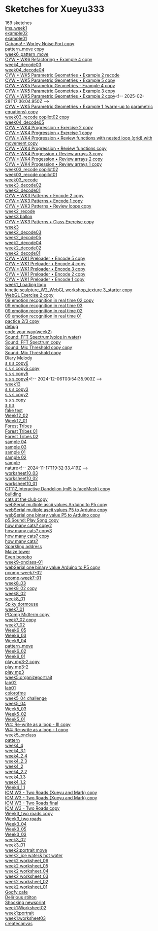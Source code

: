# Sketches for Xueyu333
169 sketches  
[ims\_week1](https://editor.p5js.org/Xueyu333/sketches/h5lkCnu3T)<!-- 2025-03-21T14:47:19.446Z -->  
[example02](https://editor.p5js.org/Xueyu333/sketches/3eLO8_VQ4)<!-- 2025-03-18T01:42:11.313Z -->  
[example01](https://editor.p5js.org/Xueyu333/sketches/0e2Kq7TZW)<!-- 2025-03-18T01:39:11.340Z -->  
[Cabana\! - Worley Noise Port copy](https://editor.p5js.org/Xueyu333/sketches/_dcc8jR01)<!-- 2025-03-14T14:57:15.422Z -->  
[pattern\_move copy](https://editor.p5js.org/Xueyu333/sketches/XQF37vsc5)<!-- 2025-03-08T22:18:38.055Z -->  
[week6\_pattern\_move](https://editor.p5js.org/Xueyu333/sketches/45XBvMq50)<!-- 2025-03-08T18:52:13.031Z -->  
[CYW • WK6 Refactoring • Example 4 copy](https://editor.p5js.org/Xueyu333/sketches/d-5WrOmVD)<!-- 2025-03-03T16:50:44.208Z -->  
[week4\_decode03](https://editor.p5js.org/Xueyu333/sketches/Ypy_sPx7q)<!-- 2025-03-03T15:22:47.979Z -->  
[week04\_decode04](https://editor.p5js.org/Xueyu333/sketches/hAXuBYzOt)<!-- 2025-03-03T15:21:45.139Z -->  
[CYW • WK5 Parametric Geometries • Example 2 recode](https://editor.p5js.org/Xueyu333/sketches/XQ_dEcy2p)<!-- 2025-02-28T21:47:58.684Z -->  
[CYW • WK5 Parametric Geometries • Example 5 copy](https://editor.p5js.org/Xueyu333/sketches/cJYzLCNvn)<!-- 2025-02-28T19:35:55.017Z -->  
[CYW • WK5 Parametric Geometries - Example 4 copy](https://editor.p5js.org/Xueyu333/sketches/z4GOi2yK0)<!-- 2025-02-28T18:28:40.445Z -->  
[CYW • WK5 Parametric Geometries • Example 3 copy](https://editor.p5js.org/Xueyu333/sketches/WI6qf2r7v)<!-- 2025-02-28T17:52:41.806Z -->  
[CYW • WK5 Parametric Geometries • Example 2 copy](https://editor.p5js.org/Xueyu333/sketches/4OUKQW5d_)<!-- 2025-02-28T17:36:04.950Z -->  
[CYW • WK5 Parametric Geometries • Example 1 (warm-up to parametric equations) copy](https://editor.p5js.org/Xueyu333/sketches/BG1WGmwRW)<!-- 2025-02-28T17:09:30.840Z -->  
[week03\_recode copilot02 copy](https://editor.p5js.org/Xueyu333/sketches/NmGihP7uo)<!-- 2025-02-21T19:58:10.643Z -->  
[week04\_decode05](https://editor.p5js.org/Xueyu333/sketches/X_qkPUcJZ)<!-- 2025-02-21T17:26:30.315Z -->  
[CYW • WK4 Progression • Exercise 2 copy](https://editor.p5js.org/Xueyu333/sketches/MhPXjPJ09)<!-- 2025-02-21T06:01:59.461Z -->  
[CYW • WK4 Progression • Exercise 1 copy](https://editor.p5js.org/Xueyu333/sketches/tCu7y3pJ6)<!-- 2025-02-21T05:18:52.463Z -->  
[CYW • WK4 Progression • Review functions with nested loop (grid) with movement copy](https://editor.p5js.org/Xueyu333/sketches/bibkxaJoB)<!-- 2025-02-18T16:59:42.470Z -->  
[CYW • WK4 Progression • Review functions copy](https://editor.p5js.org/Xueyu333/sketches/26fTb4Y2qt)<!-- 2025-02-18T15:36:39.338Z -->  
[CYW • WK4 Progession • Review arrays 3 copy](https://editor.p5js.org/Xueyu333/sketches/RYbLyn1qn)<!-- 2025-02-18T15:27:33.635Z -->  
[CYW • WK4 Progession • Review arrays 2 copy](https://editor.p5js.org/Xueyu333/sketches/IBxni-nMo)<!-- 2025-02-18T15:15:25.792Z -->  
[CYW • WK4 Progession • Review arrays 1 copy](https://editor.p5js.org/Xueyu333/sketches/NWojrzPcI)<!-- 2025-02-18T14:57:50.172Z -->  
[week03\_recode copilot02](https://editor.p5js.org/Xueyu333/sketches/n1fWUYJ96)<!-- 2025-02-15T00:11:59.239Z -->  
[week03\_recode copilot01](https://editor.p5js.org/Xueyu333/sketches/CJk2rjQJX)<!-- 2025-02-14T22:07:16.901Z -->  
[week03\_recode](https://editor.p5js.org/Xueyu333/sketches/yi0i_QRbI)<!-- 2025-02-14T21:54:12.705Z -->  
[week3\_decode02](https://editor.p5js.org/Xueyu333/sketches/5-XragnDI)<!-- 2025-02-14T18:31:17.754Z -->  
[week3\_decode01](https://editor.p5js.org/Xueyu333/sketches/yMHkxPD85)<!-- 2025-02-14T17:56:56.006Z -->  
[CYW • WK3 Patterns • Encode 2 copy](https://editor.p5js.org/Xueyu333/sketches/zBo1Qgeb7)<!-- 2025-02-14T06:22:30.056Z -->  
[CYW • WK3 Patterns • Encode 1 copy](https://editor.p5js.org/Xueyu333/sketches/gC3Waeue2)<!-- 2025-02-14T05:11:08.403Z -->  
[CYW • WK3 Patterns • Review loops copy](https://editor.p5js.org/Xueyu333/sketches/xvho2cf-k)<!-- 2025-02-14T03:49:20.710Z -->  
[week2\_recode](https://editor.p5js.org/Xueyu333/sketches/HpVUuW_Lx)<!-- 2025-02-14T03:43:16.983Z -->  
[week3 ballon](https://editor.p5js.org/Xueyu333/sketches/qjszvCpmJ)<!-- 2025-02-12T17:18:24.073Z -->  
[CYW • WK3 Patterns • Class Exercise copy](https://editor.p5js.org/Xueyu333/sketches/FhrkkBS2U)<!-- 2025-02-10T19:43:52.596Z -->  
[week3](https://editor.p5js.org/Xueyu333/sketches/t8kWUENrg)<!-- 2025-02-10T15:21:53.284Z -->  
[week2\_decode03](https://editor.p5js.org/Xueyu333/sketches/tKFx595pe)<!-- 2025-02-10T15:11:53.569Z -->  
[week2\_decode05](https://editor.p5js.org/Xueyu333/sketches/HkKpjppUI)<!-- 2025-02-08T19:41:36.442Z -->  
[week2\_decode04](https://editor.p5js.org/Xueyu333/sketches/EPNjNXJ3k)<!-- 2025-02-08T05:41:19.273Z -->  
[week2\_decode02](https://editor.p5js.org/Xueyu333/sketches/HHs_Z5etd)<!-- 2025-02-07T22:56:55.686Z -->  
[week2\_decode01](https://editor.p5js.org/Xueyu333/sketches/FVOH6JHMm)<!-- 2025-02-07T20:06:33.566Z -->  
[CYW • WK1 Preloader • Encode 5 copy](https://editor.p5js.org/Xueyu333/sketches/CDH2juFJm)<!-- 2025-02-07T01:04:51.040Z -->  
[CYW • WK1 Preloader • Encode 4 copy](https://editor.p5js.org/Xueyu333/sketches/cdESf75Wh)<!-- 2025-02-07T00:59:48.816Z -->  
[CYW • WK1 Preloader • Encode 3 copy](https://editor.p5js.org/Xueyu333/sketches/j0UzAwKjg)<!-- 2025-02-07T00:56:57.643Z -->  
[CYW • WK1 Preloader • Encode 2 copy](https://editor.p5js.org/Xueyu333/sketches/1kKI8jqXE)<!-- 2025-02-07T00:54:26.110Z -->  
[CYW • WK1 Preloader • Encode 1 copy](https://editor.p5js.org/Xueyu333/sketches/BuBrHIJsp)<!-- 2025-02-07T00:50:25.416Z -->  
[week1\_Loading logo](https://editor.p5js.org/Xueyu333/sketches/TE-LeEbJB)<!-- 2025-02-07T00:33:58.445Z -->  
[kinetic sculpture\_W2\_WebGL workshop\_texture 3\_starter copy](https://editor.p5js.org/Xueyu333/sketches/R14zUc9Tw)<!-- 2025-02-05T18:49:53.578Z -->  
[WebGL Exercise 2 copy](https://editor.p5js.org/Xueyu333/sketches/BkkT0vP1l)<!-- 2025-02-05T18:09:20.456Z -->  
[09 emotion recognition in real time 02 copy](https://editor.p5js.org/Xueyu333/sketches/2cd2Nl9vy)<!-- 2025-02-05T05:50:45.617Z -->  
[09 emotion recognition in real time 03](https://editor.p5js.org/Xueyu333/sketches/SB-Nz11SO)<!-- 2025-02-05T04:43:44.733Z -->  
[09 emotion recognition in real time 02](https://editor.p5js.org/Xueyu333/sketches/0pnAXUN1p)<!-- 2025-02-05T02:00:17.294Z -->  
[09 emotion recognition in real time 01](https://editor.p5js.org/Xueyu333/sketches/Qj9O7hDdn)<!-- 2025-02-05T01:32:53.909Z -->  
[pactice 2/3 copy](https://editor.p5js.org/Xueyu333/sketches/IgQn6As04)<!-- 2025-02-03T15:28:02.301Z -->  
[debug](https://editor.p5js.org/Xueyu333/sketches/b8zWVQEqG)<!-- 2025-02-03T15:21:24.926Z -->  
[code your way(week2)](https://editor.p5js.org/Xueyu333/sketches/CEuRKwxzd)<!-- 2025-02-03T15:12:56.069Z -->  
[Sound: FFT Spectrum(voice in water)](https://editor.p5js.org/Xueyu333/sketches/Bi8Mqs6aG)<!-- 2025-01-29T05:33:32.149Z -->  
[Sound: FFT Spectrum copy](https://editor.p5js.org/Xueyu333/sketches/WfTfFEmCC)<!-- 2025-01-29T02:37:45.353Z -->  
[Sound: Mic Threshold copy copy](https://editor.p5js.org/Xueyu333/sketches/CQvXAr_rN)<!-- 2025-01-29T02:32:50.515Z -->  
[Sound: Mic Threshold copy](https://editor.p5js.org/Xueyu333/sketches/-7X9XuGMF)<!-- 2025-01-29T02:32:45.428Z -->  
[Diary Melody](https://editor.p5js.org/Xueyu333/sketches/mUGw87beG)<!-- 2024-12-12T15:17:22.058Z -->  
[s s s copy6](https://editor.p5js.org/Xueyu333/sketches/2M52I1_Wn)<!-- 2024-12-11T21:32:59.059Z -->  
[s s s copy5 copy](https://editor.p5js.org/Xueyu333/sketches/08ejwkpaB)<!-- 2024-12-06T04:58:02.985Z -->  
[s s s copy5](https://editor.p5js.org/Xueyu333/sketches/Oatc14hoV)<!-- 2024-12-06T04:13:47.860Z -->  
[s s s copy4](https://editor.p5js.org/Xueyu333/sketches/JdXwFVEU_)<!-- 2024-12-06T03:54:35.903Z -->  
[week13](https://editor.p5js.org/Xueyu333/sketches/E62owDUD3)<!-- 2024-12-05T19:41:47.562Z -->  
[s s s copy3](https://editor.p5js.org/Xueyu333/sketches/AcloeaB2X)<!-- 2024-12-05T06:18:53.925Z -->  
[s s s copy2](https://editor.p5js.org/Xueyu333/sketches/ITNT5-YkW)<!-- 2024-12-05T06:07:35.047Z -->  
[s s s copy](https://editor.p5js.org/Xueyu333/sketches/KDuj3uz72)<!-- 2024-12-05T05:20:20.757Z -->  
[s s s](https://editor.p5js.org/Xueyu333/sketches/tAwUeSyxM)<!-- 2024-12-04T17:18:53.861Z -->  
[fake test](https://editor.p5js.org/Xueyu333/sketches/wz_9vhAA1)<!-- 2024-11-26T05:58:35.981Z -->  
[Week12\_02](https://editor.p5js.org/Xueyu333/sketches/vL7G33tB6)<!-- 2024-11-24T17:56:54.057Z -->  
[Week12\_01](https://editor.p5js.org/Xueyu333/sketches/Ce2623WN8)<!-- 2024-11-24T05:07:11.624Z -->  
[Forest Tribes](https://editor.p5js.org/Xueyu333/sketches/bQkzHWqkC)<!-- 2024-11-21T07:02:25.710Z -->  
[Forest Tribes 01](https://editor.p5js.org/Xueyu333/sketches/GMcJNueeA)<!-- 2024-11-21T06:00:00.386Z -->  
[Forest Tribes 02](https://editor.p5js.org/Xueyu333/sketches/lf2hijH1w)<!-- 2024-11-21T05:35:24.158Z -->  
[sample 04](https://editor.p5js.org/Xueyu333/sketches/OvwikTeX8)<!-- 2024-11-18T21:22:41.315Z -->  
[sample 03](https://editor.p5js.org/Xueyu333/sketches/R6vGgn4Fu)<!-- 2024-11-18T18:26:01.078Z -->  
[sample 01](https://editor.p5js.org/Xueyu333/sketches/QpP_X1A_U)<!-- 2024-11-18T18:25:06.116Z -->  
[sample 02](https://editor.p5js.org/Xueyu333/sketches/vL_xfOZds)<!-- 2024-11-18T15:37:13.909Z -->  
[sample](https://editor.p5js.org/Xueyu333/sketches/TTG-ZxZdH)<!-- 2024-11-18T03:54:00.695Z -->  
[nature](https://editor.p5js.org/Xueyu333/sketches/FtoqSmBG_)<!-- 2024-11-17T19:32:33.419Z -->  
[worksheet10\_03](https://editor.p5js.org/Xueyu333/sketches/a_AhisACc)<!-- 2024-11-09T17:11:44.645Z -->  
[worksheet10\_02](https://editor.p5js.org/Xueyu333/sketches/PjReRF92q)<!-- 2024-11-09T16:54:58.505Z -->  
[worksheet10\_01](https://editor.p5js.org/Xueyu333/sketches/2uQB3Jd-X)<!-- 2024-11-09T05:18:33.331Z -->  
[CT117\_Interactive Dandelion (ml5.js faceMesh) copy](https://editor.p5js.org/Xueyu333/sketches/lkTAkRaSm)<!-- 2024-11-07T05:50:08.236Z -->  
[building](https://editor.p5js.org/Xueyu333/sketches/XjEFLas0n)<!-- 2024-11-07T05:17:34.698Z -->  
[cats at the club copy](https://editor.p5js.org/Xueyu333/sketches/urv1BoeTk)<!-- 2024-11-07T05:16:15.227Z -->  
[webSerial multiple ascii values Arduino to P5 copy](https://editor.p5js.org/Xueyu333/sketches/7b8vFkxdM)<!-- 2024-11-05T22:01:31.293Z -->  
[webSerial multiple ascii values P5 to Arduino copy](https://editor.p5js.org/Xueyu333/sketches/QzMYW8-f6)<!-- 2024-11-05T21:27:07.890Z -->  
[webSerial one binary value P5 to Arduino copy](https://editor.p5js.org/Xueyu333/sketches/A3T5R2j55)<!-- 2024-11-05T21:15:35.113Z -->  
[p5.Sound: Play Song copy](https://editor.p5js.org/Xueyu333/sketches/wvUQ1N5QJ)<!-- 2024-11-04T21:06:38.432Z -->  
[how many cats? copy2](https://editor.p5js.org/Xueyu333/sketches/H_hSORWnp)<!-- 2024-11-03T19:29:50.612Z -->  
[how many cats? copy3](https://editor.p5js.org/Xueyu333/sketches/zaNR3L-Qp)<!-- 2024-11-03T17:13:07.777Z -->  
[how many cats? copy](https://editor.p5js.org/Xueyu333/sketches/GYiFFp2Jd)<!-- 2024-11-02T23:15:43.114Z -->  
[how many cats?](https://editor.p5js.org/Xueyu333/sketches/2FjN9s0YC)<!-- 2024-11-02T22:55:25.372Z -->  
[Sparkling address](https://editor.p5js.org/Xueyu333/sketches/vMcHSfTPl)<!-- 2024-10-31T19:49:07.117Z -->  
[Maize tower](https://editor.p5js.org/Xueyu333/sketches/1djRs4mRA)<!-- 2024-10-31T18:01:48.718Z -->  
[Even bonobo](https://editor.p5js.org/Xueyu333/sketches/JXVrk7a7R)<!-- 2024-10-31T17:39:23.496Z -->  
[week9-onclass-01](https://editor.p5js.org/Xueyu333/sketches/NEBicblAYj)<!-- 2024-10-31T17:34:25.326Z -->  
[webSerial one binary value Arduino to P5 copy](https://editor.p5js.org/Xueyu333/sketches/mB9Y4b520)<!-- 2024-10-29T21:19:34.067Z -->  
[pcomp-week7-02](https://editor.p5js.org/Xueyu333/sketches/mgb2yKLWb)<!-- 2024-10-29T03:53:27.645Z -->  
[pcomp-week7-01](https://editor.p5js.org/Xueyu333/sketches/OKLRXg1mh)<!-- 2024-10-29T03:36:43.625Z -->  
[week8\_03](https://editor.p5js.org/Xueyu333/sketches/m4BhCvjtE)<!-- 2024-10-26T20:41:43.708Z -->  
[week8\_02 copy](https://editor.p5js.org/Xueyu333/sketches/2NY0qRVzD)<!-- 2024-10-26T19:46:32.695Z -->  
[week8\_02](https://editor.p5js.org/Xueyu333/sketches/4K3rhPzjJ)<!-- 2024-10-26T19:17:00.496Z -->  
[week8\_01](https://editor.p5js.org/Xueyu333/sketches/6rQS4h02i)<!-- 2024-10-26T18:43:01.516Z -->  
[Spiky dormouse](https://editor.p5js.org/Xueyu333/sketches/DofZSsCse)<!-- 2024-10-24T21:50:09.900Z -->  
[week7\_01](https://editor.p5js.org/Xueyu333/sketches/furmA7pSy)<!-- 2024-10-24T15:53:35.413Z -->  
[PComp Midterm copy](https://editor.p5js.org/Xueyu333/sketches/51jkK1_oa)<!-- 2024-10-23T18:17:53.939Z -->  
[week7\_02 copy](https://editor.p5js.org/Xueyu333/sketches/jB6GzMex5)<!-- 2024-10-21T01:53:29.156Z -->  
[week7\_02](https://editor.p5js.org/Xueyu333/sketches/0iTK4ELLN)<!-- 2024-10-21T01:46:40.986Z -->  
[Week6\_05](https://editor.p5js.org/Xueyu333/sketches/pTWaDnjFg)<!-- 2024-10-20T21:27:57.721Z -->  
[Week6\_03](https://editor.p5js.org/Xueyu333/sketches/d0Ftk4Ta4)<!-- 2024-10-20T20:51:14.364Z -->  
[Week6\_04](https://editor.p5js.org/Xueyu333/sketches/S3vYcZpP2)<!-- 2024-10-20T20:50:19.126Z -->  
[pattern\_move](https://editor.p5js.org/Xueyu333/sketches/GZtvTeRxU)<!-- 2024-10-14T04:12:06.705Z -->  
[Week6\_02](https://editor.p5js.org/Xueyu333/sketches/QncEd6odv)<!-- 2024-10-14T01:59:27.780Z -->  
[Week6\_01](https://editor.p5js.org/Xueyu333/sketches/t_CvHRhSZ)<!-- 2024-10-14T01:43:57.080Z -->  
[play mp3-2 copy](https://editor.p5js.org/Xueyu333/sketches/RZJ7Y1LAO)<!-- 2024-10-13T20:57:23.941Z -->  
[play mp3-2](https://editor.p5js.org/Xueyu333/sketches/E44aAFxGz)<!-- 2024-10-13T16:21:05.966Z -->  
[play mp3](https://editor.p5js.org/Xueyu333/sketches/-sNqAGizO)<!-- 2024-10-13T16:18:55.429Z -->  
[week5:organizeportrait](https://editor.p5js.org/Xueyu333/sketches/zqTW2mikm)<!-- 2024-10-09T15:28:02.117Z -->  
[lab02](https://editor.p5js.org/Xueyu333/sketches/gEDJqd0rx)<!-- 2024-10-09T04:32:55.665Z -->  
[lab01](https://editor.p5js.org/Xueyu333/sketches/7tlzMUlJg)<!-- 2024-10-09T03:53:06.945Z -->  
[colorofme](https://editor.p5js.org/Xueyu333/sketches/VOteTUk69)<!-- 2024-10-07T15:55:34.760Z -->  
[week5\_04 challenge](https://editor.p5js.org/Xueyu333/sketches/MQOJqg4Mk)<!-- 2024-10-06T02:46:09.545Z -->  
[week5\_04](https://editor.p5js.org/Xueyu333/sketches/OwXyPy9GM)<!-- 2024-10-06T02:33:58.755Z -->  
[Week5\_03](https://editor.p5js.org/Xueyu333/sketches/YtzX8dx4Ww)<!-- 2024-10-06T02:15:56.337Z -->  
[Week5\_02](https://editor.p5js.org/Xueyu333/sketches/R2j08oOXv)<!-- 2024-10-06T01:59:00.183Z -->  
[Week5\_01](https://editor.p5js.org/Xueyu333/sketches/20I5LmCCX)<!-- 2024-10-06T01:05:39.220Z -->  
[W4: Re-write as a loop - III copy](https://editor.p5js.org/Xueyu333/sketches/Ufzs1pZAd)<!-- 2024-10-04T16:25:53.711Z -->  
[W4: Re-write as a loop - I copy](https://editor.p5js.org/Xueyu333/sketches/0AT7EskLP)<!-- 2024-10-04T16:19:01.749Z -->  
[week5\_onclass](https://editor.p5js.org/Xueyu333/sketches/huw1po9LF)<!-- 2024-10-03T19:06:26.470Z -->  
[pattern](https://editor.p5js.org/Xueyu333/sketches/fgLFscwuV)<!-- 2024-09-30T03:11:47.353Z -->  
[week4\_4](https://editor.p5js.org/Xueyu333/sketches/Bo9cnDXZ5)<!-- 2024-09-28T15:28:29.366Z -->  
[week4\_3.1](https://editor.p5js.org/Xueyu333/sketches/9mdhSw0m3)<!-- 2024-09-28T15:05:56.531Z -->  
[week4\_2.4](https://editor.p5js.org/Xueyu333/sketches/LoOQRGzj7)<!-- 2024-09-28T14:44:08.290Z -->  
[week4\_2.3](https://editor.p5js.org/Xueyu333/sketches/SVO5GtqeB)<!-- 2024-09-28T14:27:16.064Z -->  
[week4\_2](https://editor.p5js.org/Xueyu333/sketches/nCtCoVv0a)<!-- 2024-09-28T14:19:46.585Z -->  
[week4\_2.2](https://editor.p5js.org/Xueyu333/sketches/AqAck4ynu)<!-- 2024-09-28T14:19:36.556Z -->  
[week4\_1.3](https://editor.p5js.org/Xueyu333/sketches/UUlykNQwi)<!-- 2024-09-28T03:59:11.331Z -->  
[week4\_1.2](https://editor.p5js.org/Xueyu333/sketches/yF9zZnIlc)<!-- 2024-09-28T03:53:22.260Z -->  
[Week4\_1.1](https://editor.p5js.org/Xueyu333/sketches/KPnvyqA1x)<!-- 2024-09-28T03:43:51.878Z -->  
[ICM W3 - Two Roads (Xueyu and Mark) copy](https://editor.p5js.org/Xueyu333/sketches/DtUaN2Cai)<!-- 2024-09-26T15:39:52.148Z -->  
[ICM W3 - Two Roads (Xueyu and Mark) copy](https://editor.p5js.org/Xueyu333/sketches/tIgleWKWl)<!-- 2024-09-26T13:37:32.189Z -->  
[ICM W3 - Two Roads final](https://editor.p5js.org/Xueyu333/sketches/04R2VlEBW)<!-- 2024-09-26T03:27:30.681Z -->  
[ICM W3 - Two Roads copy](https://editor.p5js.org/Xueyu333/sketches/7ofczybZW)<!-- 2024-09-26T01:10:52.400Z -->  
[Week3\_two roads copy](https://editor.p5js.org/Xueyu333/sketches/Cio97h7UX)<!-- 2024-09-25T04:53:38.698Z -->  
[Week3\_two roads](https://editor.p5js.org/Xueyu333/sketches/J75Wf88jt)<!-- 2024-09-25T04:50:45.848Z -->  
[Week3\_04](https://editor.p5js.org/Xueyu333/sketches/u-rcHosCm)<!-- 2024-09-22T05:46:51.402Z -->  
[Week3\_05](https://editor.p5js.org/Xueyu333/sketches/-2Rt37Zp4)<!-- 2024-09-22T05:26:02.980Z -->  
[Week3\_03](https://editor.p5js.org/Xueyu333/sketches/EO-v4_Aqw)<!-- 2024-09-22T04:40:03.506Z -->  
[week3\_02](https://editor.p5js.org/Xueyu333/sketches/i182ALH0e)<!-- 2024-09-22T03:47:23.576Z -->  
[week3\_01](https://editor.p5js.org/Xueyu333/sketches/9gafjk9lJ)<!-- 2024-09-22T03:03:54.864Z -->  
[week2:portrait move](https://editor.p5js.org/Xueyu333/sketches/xpqqspjJp)<!-- 2024-09-19T03:00:39.367Z -->  
[week2\_ice water& hot water](https://editor.p5js.org/Xueyu333/sketches/-Og0PPlar)<!-- 2024-09-19T02:28:51.047Z -->  
[week2 worksheet\_06](https://editor.p5js.org/Xueyu333/sketches/JPtzGR8eZ)<!-- 2024-09-15T22:15:41.638Z -->  
[week2 worksheet\_05](https://editor.p5js.org/Xueyu333/sketches/iwyHYLV9w)<!-- 2024-09-15T22:01:36.626Z -->  
[week2 worksheet\_04](https://editor.p5js.org/Xueyu333/sketches/BVofZl3Ap)<!-- 2024-09-15T22:00:05.068Z -->  
[week2 worksheet\_03](https://editor.p5js.org/Xueyu333/sketches/VZGy78LCO)<!-- 2024-09-15T21:26:27.287Z -->  
[week2 worksheet\_02](https://editor.p5js.org/Xueyu333/sketches/zvlBq80c8)<!-- 2024-09-15T21:16:39.683Z -->  
[week2 worksheet\_01](https://editor.p5js.org/Xueyu333/sketches/Q9Dv2Iq4o)<!-- 2024-09-15T21:10:59.392Z -->  
[Goofy cafe](https://editor.p5js.org/Xueyu333/sketches/J93Q-MnaJ)<!-- 2024-09-12T19:00:27.383Z -->  
[Delirious stilton](https://editor.p5js.org/Xueyu333/sketches/IvXNWwI7t)<!-- 2024-09-12T18:53:51.381Z -->  
[Shocking newsprint](https://editor.p5js.org/Xueyu333/sketches/UKxkWBN5i)<!-- 2024-09-12T18:38:29.370Z -->  
[week1:Worksheet02](https://editor.p5js.org/Xueyu333/sketches/LqOQEHO7W)<!-- 2024-09-11T00:50:14.463Z -->  
[week1:portrait](https://editor.p5js.org/Xueyu333/sketches/wwIiOQX57)<!-- 2024-09-10T16:21:27.473Z -->  
[week1:worksheet03](https://editor.p5js.org/Xueyu333/sketches/zkIt7WmeO)<!-- 2024-09-08T19:20:45.613Z -->  
[createcanvas](https://editor.p5js.org/Xueyu333/sketches/6gWLQ4w-g)<!-- 2024-09-08T04:52:47.531Z -->  